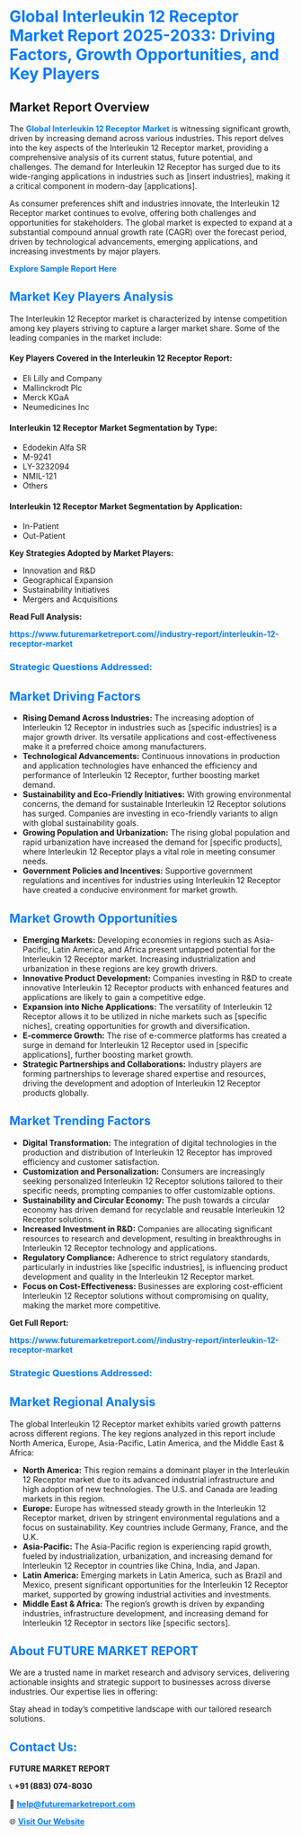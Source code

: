 <h1 style="color: #007BFF;">Global Interleukin 12 Receptor Market Report 2025-2033: Driving Factors, Growth Opportunities, and Key Players</h1>

<section id="overview">
<h2>Market Report Overview</h2>
<p>The <a href="https://www.futuremarketreport.com//industry-report/interleukin-12-receptor-market" style="color: #007BFF; text-decoration: none;"><strong>Global Interleukin 12 Receptor Market</strong></a> is witnessing significant growth, driven by increasing demand across various industries. This report delves into the key aspects of the Interleukin 12 Receptor market, providing a comprehensive analysis of its current status, future potential, and challenges. The demand for Interleukin 12 Receptor has surged due to its wide-ranging applications in industries such as [insert industries], making it a critical component in modern-day [applications].</p>
<p>As consumer preferences shift and industries innovate, the Interleukin 12 Receptor market continues to evolve, offering both challenges and opportunities for stakeholders. The global market is expected to expand at a substantial compound annual growth rate (CAGR) over the forecast period, driven by technological advancements, emerging applications, and increasing investments by major players.</p>
</section>

<section id="overview">
<p><a href="https://www.futuremarketreport.com//request-sample/reportId=53019" style="color: #007BFF; text-decoration: none;"><strong>Explore Sample Report Here</strong></a></p>
</section>

<section id="key-players">
<h2 style="color: #007BFF;">Market Key Players Analysis</h2>
<p>The Interleukin 12 Receptor market is characterized by intense competition among key players striving to capture a larger market share. Some of the leading companies in the market include:</p>
<h4>Key Players Covered in the Interleukin 12 Receptor Report:</h4>
<ul><li>Eli Lilly and Company</li><li>Mallinckrodt Plc</li><li>Merck KGaA</li><li>Neumedicines Inc</li></ul>
<h4>Interleukin 12 Receptor Market Segmentation by Type:</h4>
<ul><li>Edodekin Alfa SR</li><li>M-9241</li><li>LY-3232094</li><li>NMIL-121</li><li>Others</li></ul>

<h4>Interleukin 12 Receptor Market Segmentation by Application:</h4>
<ul><li>In-Patient</li><li>Out-Patient</li></ul>
<p><strong>Key Strategies Adopted by Market Players:</strong></p>
<ul>
<li>Innovation and R&D</li>
<li>Geographical Expansion</li>
<li>Sustainability Initiatives</li>
<li>Mergers and Acquisitions</li>
</ul>
</section>

<section>
<p><strong>Read Full Analysis: </strong></p><a href="https://www.futuremarketreport.com//industry-report/interleukin-12-receptor-market" style="color: #007BFF; text-decoration: none;"><strong>https://www.futuremarketreport.com//industry-report/interleukin-12-receptor-market</strong></a>
<h3 style="color: #007BFF;">Strategic Questions Addressed:</h3>
</section>

<section id="driving-factors">
<h2 style="color: #007BFF;">Market Driving Factors</h2>
<ul>
<li><strong>Rising Demand Across Industries:</strong> The increasing adoption of Interleukin 12 Receptor in industries such as [specific industries] is a major growth driver. Its versatile applications and cost-effectiveness make it a preferred choice among manufacturers.</li>
<li><strong>Technological Advancements:</strong> Continuous innovations in production and application technologies have enhanced the efficiency and performance of Interleukin 12 Receptor, further boosting market demand.</li>
<li><strong>Sustainability and Eco-Friendly Initiatives:</strong> With growing environmental concerns, the demand for sustainable Interleukin 12 Receptor solutions has surged. Companies are investing in eco-friendly variants to align with global sustainability goals.</li>
<li><strong>Growing Population and Urbanization:</strong> The rising global population and rapid urbanization have increased the demand for [specific products], where Interleukin 12 Receptor plays a vital role in meeting consumer needs.</li>
<li><strong>Government Policies and Incentives:</strong> Supportive government regulations and incentives for industries using Interleukin 12 Receptor have created a conducive environment for market growth.</li>
</ul>
</section>

<section id="growth-opportunities">
<h2 style="color: #007BFF;">Market Growth Opportunities</h2>
<ul>
<li><strong>Emerging Markets:</strong> Developing economies in regions such as Asia-Pacific, Latin America, and Africa present untapped potential for the Interleukin 12 Receptor market. Increasing industrialization and urbanization in these regions are key growth drivers.</li>
<li><strong>Innovative Product Development:</strong> Companies investing in R&D to create innovative Interleukin 12 Receptor products with enhanced features and applications are likely to gain a competitive edge.</li>
<li><strong>Expansion into Niche Applications:</strong> The versatility of Interleukin 12 Receptor allows it to be utilized in niche markets such as [specific niches], creating opportunities for growth and diversification.</li>
<li><strong>E-commerce Growth:</strong> The rise of e-commerce platforms has created a surge in demand for Interleukin 12 Receptor used in [specific applications], further boosting market growth.</li>
<li><strong>Strategic Partnerships and Collaborations:</strong> Industry players are forming partnerships to leverage shared expertise and resources, driving the development and adoption of Interleukin 12 Receptor products globally.</li>
</ul>
</section>

<section id="trending-factors">
<h2 style="color: #007BFF;">Market Trending Factors</h2>
<ul>
<li><strong>Digital Transformation:</strong> The integration of digital technologies in the production and distribution of Interleukin 12 Receptor has improved efficiency and customer satisfaction.</li>
<li><strong>Customization and Personalization:</strong> Consumers are increasingly seeking personalized Interleukin 12 Receptor solutions tailored to their specific needs, prompting companies to offer customizable options.</li>
<li><strong>Sustainability and Circular Economy:</strong> The push towards a circular economy has driven demand for recyclable and reusable Interleukin 12 Receptor solutions.</li>
<li><strong>Increased Investment in R&D:</strong> Companies are allocating significant resources to research and development, resulting in breakthroughs in Interleukin 12 Receptor technology and applications.</li>
<li><strong>Regulatory Compliance:</strong> Adherence to strict regulatory standards, particularly in industries like [specific industries], is influencing product development and quality in the Interleukin 12 Receptor market.</li>
<li><strong>Focus on Cost-Effectiveness:</strong> Businesses are exploring cost-efficient Interleukin 12 Receptor solutions without compromising on quality, making the market more competitive.</li>
</ul>
</section>

<section>
<p><strong>Get Full Report: </strong></p><a href="https://www.futuremarketreport.com//industry-report/interleukin-12-receptor-market" style="color: #007BFF; text-decoration: none;"><strong>https://www.futuremarketreport.com//industry-report/interleukin-12-receptor-market</strong></a>
<h3 style="color: #007BFF;">Strategic Questions Addressed:</h3>
</section>


<section id="regional-analysis">
<h2 style="color: #007BFF;">Market Regional Analysis</h2>
<p>The global Interleukin 12 Receptor market exhibits varied growth patterns across different regions. The key regions analyzed in this report include North America, Europe, Asia-Pacific, Latin America, and the Middle East & Africa:</p>
<ul>
<li><strong>North America:</strong> This region remains a dominant player in the Interleukin 12 Receptor market due to its advanced industrial infrastructure and high adoption of new technologies. The U.S. and Canada are leading markets in this region.</li>
<li><strong>Europe:</strong> Europe has witnessed steady growth in the Interleukin 12 Receptor market, driven by stringent environmental regulations and a focus on sustainability. Key countries include Germany, France, and the U.K.</li>
<li><strong>Asia-Pacific:</strong> The Asia-Pacific region is experiencing rapid growth, fueled by industrialization, urbanization, and increasing demand for Interleukin 12 Receptor in countries like China, India, and Japan.</li>
<li><strong>Latin America:</strong> Emerging markets in Latin America, such as Brazil and Mexico, present significant opportunities for the Interleukin 12 Receptor market, supported by growing industrial activities and investments.</li>
<li><strong>Middle East & Africa:</strong> The region’s growth is driven by expanding industries, infrastructure development, and increasing demand for Interleukin 12 Receptor in sectors like [specific sectors].</li>
</ul>
</section>

<footer>
<h2 style="color: #007BFF;">About FUTURE MARKET REPORT</h2>
<p>We are a trusted name in market research and advisory services, delivering actionable insights and strategic support to businesses across diverse industries. Our expertise lies in offering:</p>

<p>Stay ahead in today’s competitive landscape with our tailored research solutions.</p>

<h2 style="color: #007BFF;">Contact Us:</h2>
<p><strong>FUTURE MARKET REPORT</strong></p>
<p>📞 <strong>+91 (883) 074-8030</strong></p>
<p>📧 <strong><a href="mailto:help@futuremarketreport.com" style="color: #007BFF;">help@futuremarketreport.com</a></strong></p>
<p>🌐 <strong><a href="https://www.futuremarketreport.com/" style="color: #007BFF;">Visit Our Website</a></strong></p>
</footer>